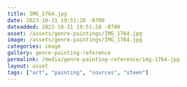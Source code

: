 ```yaml
---
title: IMG_1764.jpg
date: 2023-10-31 19:51:28 -0700
dateadded: 2023-10-31 19:51:28 -0700
asset: /assets/genre-paintings/IMG_1764.jpg
image: /assets/genre-paintings/IMG_1764.jpg
categories: image
gallery: genre-painting-reference
permalink: /media/genre-painting-reference/img-1764-jpg
layout: asset
tags: ["art", "painting", "sources", "steen"]
--- 
```

